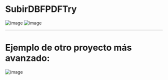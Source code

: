 # SubirDBFPDFTry
![image](https://user-images.githubusercontent.com/46979543/113808209-25e3b500-972b-11eb-9106-2f35d432b861.png)
![image](https://user-images.githubusercontent.com/46979543/113808229-31cf7700-972b-11eb-98d8-d650bd42b60a.png)
*************************************
# Ejemplo de otro proyecto más avanzado:
![image](https://user-images.githubusercontent.com/46979543/113807895-86bebd80-972a-11eb-9df9-972ab1727b63.png)

